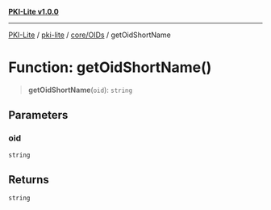 [**PKI-Lite v1.0.0**](../../../../README.md)

---

[PKI-Lite](../../../../README.md) / [pki-lite](../../../README.md) / [core/OIDs](../README.md) / getOidShortName

# Function: getOidShortName()

> **getOidShortName**(`oid`): `string`

## Parameters

### oid

`string`

## Returns

`string`
